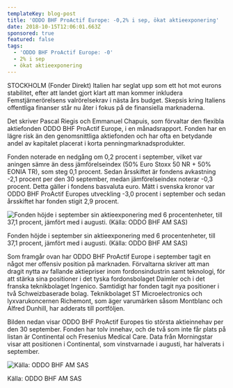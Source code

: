 ```yaml
---
templateKey: blog-post
title: 'ODDO BHF ProActif Europe: -0,2% i sep, ökat aktieexponering'
date: 2018-10-15T12:06:01.663Z
sponsored: true
featured: false
tags:
  - 'ODDO BHF ProActif Europe: -0'
  - 2% i sep
  - ökat aktieexponering
---
```

STOCKHOLM (Fonder Direkt) Italien har seglat upp som ett hot mot eurons stabilitet, efter att landet gjort klart att man kommer inkludera Femstjärnerörelsens valrörelsekrav i nästa års budget. Skepsis kring Italiens offentliga finanser står nu åter i fokus på de finansiella marknaderna. 



Det skriver Pascal Riegis och Emmanuel Chapuis, som förvaltar den flexibla aktiefonden ODDO BHF ProActif Europe, i en månadsrapport. Fonden har en lägre risk än den genomsnittliga aktiefonden och har ofta en betydande andel av kapitalet placerat i korta penningmarknadsprodukter.



Fonden noterade en nedgång om 0,2 procent i september, vilket var aningen sämre än dess jämförelseindex (50% Euro Stoxx 50 NR + 50% EONIA TR), som steg 0,1 procent. Sedan årsskiftet är fondens avkastning -2,1 procent per den 30 september, medan jämförelseindex noterar -0,3 procent. Detta gäller i fondens basvaluta euro. Mätt i svenska kronor var ODDO BHF ProActif Europes utveckling -3,0 procent i september och sedan årsskiftet har fonden stigit 2,9 procent.

![Fonden höjde i september sin aktieexponering med 6 procentenheter, till 37,1 procent, jämfört med i augusti. (Källa: ODDO BHF AM SAS)](/img/561989601.png)

<span class="image-caption">Fonden höjde i september sin aktieexponering med 6 procentenheter, till 37,1 procent, jämfört med i augusti. (Källa: ODDO BHF AM SAS)</span>

Som framgår ovan har ODDO BHF ProActif Europe i september tagit en något mer offensiv position på marknaden. Förvaltarna skriver att man dragit nytta av fallande aktiepriser inom fordonsindustrin samt teknologi, för att stärka sina positioner i det tyska fordonsbolaget Daimler och i det franska teknikbolaget Ingenico. Samtidigt har fonden tagit nya positioner i två Schweizbaserade bolag. Teknikbolaget ST Microelectronics och lyxvarukoncernen Richemont, som äger varumärken såsom Montblanc och Alfred Dunhill, har adderats till portföljen.



Bilden nedan visar ODDO BHF ProActif Europes tio största aktieinnehav per den 30 september. Fonden har tolv innehav, och de två som inte får plats på listan är Continental och Fresenius Medical Care. Data från Morningstar visar att positionen i Continental, som vinstvarnade i augusti, har halverats i september.

![Källa: ODDO BHF AM SAS](/img/561989602.png)

<span class="image-caption">Källa: ODDO BHF AM SAS</span>
